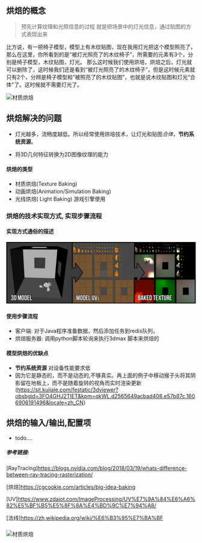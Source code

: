 ## 烘焙的概念

> 预先计算纹理和光照信息的过程 就是把场景中的灯光信息，通过贴图的方式表现出来

比方说，有一把椅子模型，模型上有木纹贴图，现在我用灯光把这个模型照亮了，那么在这里，你所看到的是“被灯光照亮了的木纹椅子”，所需要的元素有3个，分别是椅子模型，木纹贴图，灯光。
那么这时候我们使用烘培，烘焙之后，灯光就可以删除了，这时候我们还是看到“被灯光照亮了的木纹椅子”，但是这时候元素就只有2个，分辨是椅子模型和“被照亮了的木纹贴图”，也就是说木纹贴图和灯光“合体"了。这时候就不需要灯光了。

![材质烘焙](./bak/texture_bak.gif '材质烘焙')


## 烘焙解决的问题

- 灯光越多，流畅度越低。所以经常使用烘培技术，让灯光和贴图*合体*，**节约系统资源**。

- 将3D几何特征转换为2D图像纹理的能力

#### 烘焙的类型

- 材质烘焙(Texture Baking)
- 动画烘焙(Animation/Simulation Baking)
- 光线烘焙( Light Baking) 游戏引擎使用

### 烘焙的技术实现方式, 实现步骤流程

#### 实现方式通俗的描述
![材质烘焙](./bak/baking_procedure.jpg '烘焙过程')

 
#### 使用步骤流程

- 客户端: 对于Java程序准备数据，然后添加任务到redis队列，
- 烘焙服务器: 调用python脚本轮询来执行3dmax 脚本来烘焙的


#### 模型烘焙的优缺点
- **节约系统资源** 对设备性能要求低
- 因为它是静态的，而不是动态的,不够真实。再上面的例子中移动猴子头将其阴影留在地板上，而不是随着旋转的视角而实时渲染更新(https://sit.kujiale.com/festatic/3dviewer?obsbgid=3FO4GHJ2TIET&kpm=qkWL.d2565649acbad408.e57b87c.1606906191496&locale=zh_CN)


## 烘焙的输入/输出,配置项
- todo....


##### 参考链接:

[RayTracing]https://blogs.nvidia.com/blog/2018/03/19/whats-difference-between-ray-tracing-rasterization/

[烘焙]https://cgcookie.com/articles/big-idea-baking

[UV]https://www.zdaiot.com/ImageProcessing/UV%E7%9A%84%E6%A6%82%E5%BF%B5%E5%8F%8A%E4%BD%9C%E7%94%A8/

[法线]https://zh.wikipedia.org/wiki/%E6%B3%95%E7%BA%BF


##### 

![材质烘焙](./bak/raytrace.gif '实时光线追踪')